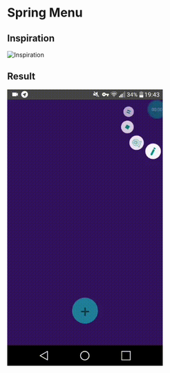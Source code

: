 # Spring Menu

## Inspiration
![Inspiration](https://uimovement.com/media/resource_image/Menu_UmAK5gg.gif)

## Result
![Result](https://github.com/andrescalco/react-native-animations/blob/master/01-spring-menu/gif/spring-menu.gif?raw=true)

